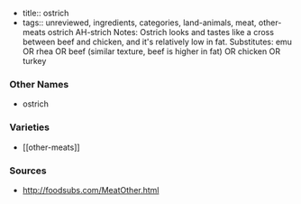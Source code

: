 - title:: ostrich
- tags:: unreviewed, ingredients, categories, land-animals, meat, other-meats
ostrich AH-strich Notes: Ostrich looks and tastes like a cross between beef and chicken, and it's relatively low in fat. Substitutes: emu OR rhea OR beef (similar texture, beef is higher in fat) OR chicken OR turkey

### Other Names

* ostrich

### Varieties

* [[other-meats]]

### Sources
* http://foodsubs.com/MeatOther.html
